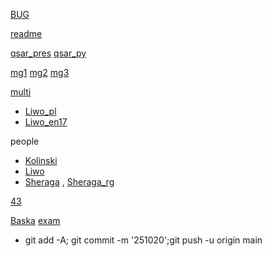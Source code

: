 

[BUG](https://katalog-bug.ug.edu.pl/discovery/search?query=any,contains,UNRES&tab=Everything&search_scope=MyInst_and_CI&vid=48FAR_UGD:48UGD&facet=location_code,include,8343%E2%80%9341448891340008343%E2%80%9390028&offset=0)


[readme](https://github.com/agamat/agamat.github.io/edit/master/README.md)


[qsar_pres](https://docs.google.com/presentation/d/1JPs78G7_0VDCpoK7XuSAQvZTnodW2NR5_YmZE83cFaY/edit?usp=sharing)
[qsar_py](https://drive.google.com/file/d/1JIpQODD9TyBzHp6J1b91J7HBsvhjnXqf/view?usp=sharing)


[mg1](https://docs.google.com/presentation/d/16SOQc-XhzFw5F2Yt_NGD9b1EUtvsBxOO37q4g5k7kak/edit?usp=sharing)
[mg2](https://docs.google.com/presentation/d/17tHPZMO3ifiHgIFUx_Xp4Da5V5DPMq7BR7ASNB-of9g/edit?usp=sharing)
[mg3](https://docs.google.com/presentation/d/1NFaneBN0-V6HP16aCKHp70-hUWEtYqZoZ_PJiPlLutk/edit?usp=sharing)

[multi](https://github.com/agamat/multitorsion/)  
- [Liwo_pl](https://youtu.be/9MR7xAUzQgA?t=30)
- [Liwo_en17](https://youtu.be/Fdnn-y16068?t=1)

people
- [Kolinski](https://scholar.google.ae/citations?user=N3LYajoAAAAJ&hl=it)
- [Liwo](https://scholar.google.pl/citations?hl=en&user=BmvoJrMAAAAJ&view_op=list_works&sortby=pubdate)
- [Sheraga](https://www.annualreviews.org/docserver/fulltext/biophys/40/1/annurev-biophys-042910-155334.pdf?expires=1756974244&id=id&accname=guest&checksum=5341BEC232793A05AD98584D46D2E5E2) , [Sheraga_rg](https://www.researchgate.net/scientific-contributions/Harold-A-Scheraga-39856736)

[43](https://github.com/agamat/43)



[Baska](https://youtu.be/qKrTaNHGiKU?t=68) [exam](https://youtu.be/MmtbHRsySZg?t=45)


- git add -A; git commit -m '251020';git push -u origin main
